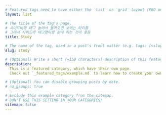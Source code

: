 ```yaml
---
# Featured tags need to have either the `list` or `grid` layout (PRO only).
layout: list

# The title of the tag's page.
# 사이드바의 태그 눌러서 들어오면 보이는 타이틀
# 그래서 사이드바 태그명이랑 같게 하는 것이 좋음
title: Study

# The name of the tag, used in a post's front matter (e.g. tags: [<slug>]).
slug: study

# (Optional) Write a short (~150 characters) description of this featured tag.
description: 
  This is a featured category, which have their own page.
  Check out `_featured_tags/example.md` to learn how to create your own.

# (Optional) You can disable grouping posts by date.
# no_groups: true

# Exclude this example category from the sitemap.
# DON'T USE THIS SETTING IN YOUR CATEGORIES!
sitemap: false
---
```

